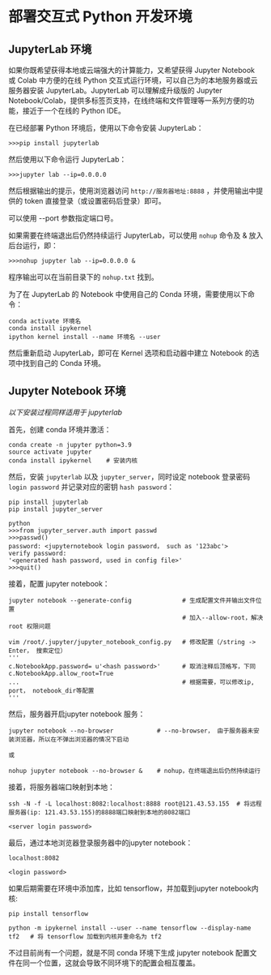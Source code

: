 # 部署交互式 Python 开发环境 

## JupyterLab 环境

如果你既希望获得本地或云端强大的计算能力，又希望获得 Jupyter Notebook 或 Colab 中方便的在线 Python 交互式运行环境，可以自己为的本地服务器或云服务器安装 JupyterLab。JupyterLab 可以理解成升级版的 Jupyter Notebook/Colab，提供多标签页支持，在线终端和文件管理等一系列方便的功能，接近于一个在线的 Python IDE。

在已经部署 Python 环境后，使用以下命令安装 JupyterLab：

    >>>pip install jupyterlab

然后使用以下命令运行 JupyterLab：

    >>>jupyter lab --ip=0.0.0.0

然后根据输出的提示，使用浏览器访问 `http://服务器地址:8888` ，并使用输出中提供的 token 直接登录（或设置密码后登录）即可。

可以使用 --port 参数指定端口号。

如果需要在终端退出后仍然持续运行 JupyterLab，可以使用 `nohup` 命令及 & 放入后台运行，即：

    >>>nohup jupyter lab --ip=0.0.0.0 &  

程序输出可以在当前目录下的 `nohup.txt` 找到。

为了在 JupyterLab 的 Notebook 中使用自己的 Conda 环境，需要使用以下命令：

    conda activate 环境名
    conda install ipykernel
    ipython kernel install --name 环境名 --user

然后重新启动 JupyterLab，即可在 Kernel 选项和启动器中建立 Notebook 的选项中找到自己的 Conda 环境。


## Jupyter Notebook 环境

*以下安装过程同样适用于 jupyterlab*

首先，创建 conda 环境并激活：

```
conda create -n jupyter python=3.9
source activate jupyter
conda install ipykernel    # 安装内核
```

然后，安装 `jupyterlab` 以及 `jupyter_server`，同时设定 notebook 登录密码 `login password` 并记录对应的密钥 `hash password`：
```
pip install jupyterlab
pip install jupyter_server

python
>>>from jupyter_server.auth import passwd
>>>passwd()
password: <jupyternotebook login password， such as '123abc'>
verify password:
'<generated hash password, used in config file>'
>>>quit()
```

接着，配置 jupyter notebook：

```
jupyter notebook --generate-config              # 生成配置文件并输出文件位置
                                                # 加入--allow-root，解决 root 权限问题

vim /root/.jupyter/jupyter_notebook_config.py   # 修改配置（/string -> Enter， 搜索定位）
'''
c.NotebookApp.password= u'<hash password>'      # 取消注释后顶格写，下同
c.NotebookApp.allow_root=True
...                                             # 根据需要，可以修改ip, port， notebook_dir等配置
'''
```

然后，服务器开启jupyter notebook 服务：

```
jupyter notebook --no-browser            # --no-browser， 由于服务器未安装浏览器，所以在不弹出浏览器的情况下启动

或

nohup jupyter notebook --no-browser &    # nohup，在终端退出后仍然持续运行
```

接着，将服务器端口映射到本地：

```
ssh -N -f -L localhost:8082:localhost:8888 root@121.43.53.155  # 将远程服务器(ip: 121.43.53.155)的8888端口映射到本地的8082端口

<server login password>
```

最后，通过本地浏览器登录服务器中的jupyter notebook：

```
localhost:8082

<login password>
```

如果后期需要在环境中添加库，比如 tensorflow，并加载到jupyter notebook内核:

```
pip install tensorflow

python -m ipykernel install --user --name tensorflow --display-name tf2   # 将 tensorflow 加载到内核并重命名为 tf2
```

不过目前尚有一个问题，就是不同 conda 环境下生成 jupyter notebook 配置文件在同一个位置，这就会导致不同环境下的配置会相互覆盖。

